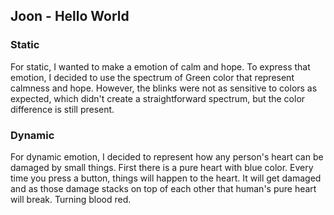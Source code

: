 ## Joon - Hello World

### Static
For static, I wanted to make a emotion of calm and hope.
To express that emotion, I decided to use the spectrum of Green color that represent calmness and hope.
However, the blinks were not as sensitive to colors as expected, which didn't create a straightforward spectrum, but the color difference is still present.

### Dynamic
For dynamic emotion, I decided to represent how any person's heart can be damaged by small things.
First there is a pure heart with blue color. Every time you press a button, things will happen to the heart. It will get damaged and as those damage
stacks on top of each other that human's pure heart will break. Turning blood red.
